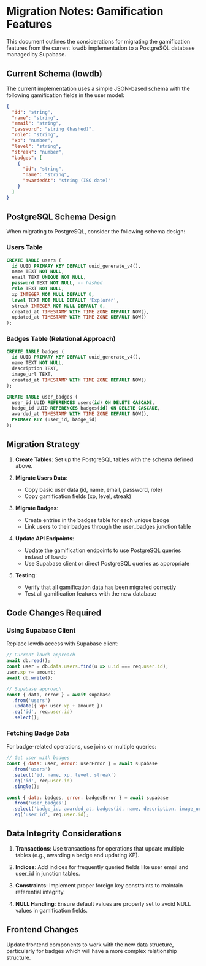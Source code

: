 # Migration Notes: Gamification Features

This document outlines the considerations for migrating the gamification features from the current lowdb implementation to a PostgreSQL database managed by Supabase.

## Current Schema (lowdb)

The current implementation uses a simple JSON-based schema with the following gamification fields in the user model:

```json
{
  "id": "string",
  "name": "string",
  "email": "string",
  "password": "string (hashed)",
  "role": "string",
  "xp": "number",
  "level": "string",
  "streak": "number",
  "badges": [
    {
      "id": "string",
      "name": "string",
      "awardedAt": "string (ISO date)"
    }
  ]
}
```

## PostgreSQL Schema Design

When migrating to PostgreSQL, consider the following schema design:

### Users Table

```sql
CREATE TABLE users (
  id UUID PRIMARY KEY DEFAULT uuid_generate_v4(),
  name TEXT NOT NULL,
  email TEXT UNIQUE NOT NULL,
  password TEXT NOT NULL, -- hashed
  role TEXT NOT NULL,
  xp INTEGER NOT NULL DEFAULT 0,
  level TEXT NOT NULL DEFAULT 'Explorer',
  streak INTEGER NOT NULL DEFAULT 0,
  created_at TIMESTAMP WITH TIME ZONE DEFAULT NOW(),
  updated_at TIMESTAMP WITH TIME ZONE DEFAULT NOW()
);
```

### Badges Table (Relational Approach)

```sql
CREATE TABLE badges (
  id UUID PRIMARY KEY DEFAULT uuid_generate_v4(),
  name TEXT NOT NULL,
  description TEXT,
  image_url TEXT,
  created_at TIMESTAMP WITH TIME ZONE DEFAULT NOW()
);

CREATE TABLE user_badges (
  user_id UUID REFERENCES users(id) ON DELETE CASCADE,
  badge_id UUID REFERENCES badges(id) ON DELETE CASCADE,
  awarded_at TIMESTAMP WITH TIME ZONE DEFAULT NOW(),
  PRIMARY KEY (user_id, badge_id)
);
```

## Migration Strategy

1. **Create Tables**: Set up the PostgreSQL tables with the schema defined above.

2. **Migrate Users Data**:
   - Copy basic user data (id, name, email, password, role)
   - Copy gamification fields (xp, level, streak)

3. **Migrate Badges**:
   - Create entries in the badges table for each unique badge
   - Link users to their badges through the user_badges junction table

4. **Update API Endpoints**:
   - Update the gamification endpoints to use PostgreSQL queries instead of lowdb
   - Use Supabase client or direct PostgreSQL queries as appropriate

5. **Testing**:
   - Verify that all gamification data has been migrated correctly
   - Test all gamification features with the new database

## Code Changes Required

### Using Supabase Client

Replace lowdb access with Supabase client:

```javascript
// Current lowdb approach
await db.read();
const user = db.data.users.find(u => u.id === req.user.id);
user.xp += amount;
await db.write();

// Supabase approach
const { data, error } = await supabase
  .from('users')
  .update({ xp: user.xp + amount })
  .eq('id', req.user.id)
  .select();
```

### Fetching Badge Data

For badge-related operations, use joins or multiple queries:

```javascript
// Get user with badges
const { data: user, error: userError } = await supabase
  .from('users')
  .select('id, name, xp, level, streak')
  .eq('id', req.user.id)
  .single();

const { data: badges, error: badgesError } = await supabase
  .from('user_badges')
  .select('badge_id, awarded_at, badges(id, name, description, image_url)')
  .eq('user_id', req.user.id);
```

## Data Integrity Considerations

1. **Transactions**: Use transactions for operations that update multiple tables (e.g., awarding a badge and updating XP).

2. **Indices**: Add indices for frequently queried fields like user email and user_id in junction tables.

3. **Constraints**: Implement proper foreign key constraints to maintain referential integrity.

4. **NULL Handling**: Ensure default values are properly set to avoid NULL values in gamification fields.

## Frontend Changes

Update frontend components to work with the new data structure, particularly for badges which will have a more complex relationship structure.
